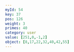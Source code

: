 ```yaml
---
myId: 54
key: 37
pos: 126
weight: 3
primes: 40
category: user
value: [251,0,-1,2]
object: [8,17,22,32,40,42,55]
---
```

